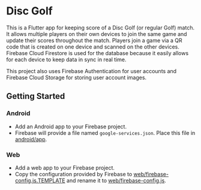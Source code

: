 # Disc Golf

This is a Flutter app for keeping score of a Disc Golf (or regular Golf) match. It allows multiple players on their own devices to join the same game and update their scores throughout the match. Players join a game via a QR code that is created on one device and scanned on the other devices. Firebase Cloud Firestore is used for the database because it easily allows for each device to keep data in sync in real time.

This project also uses Firebase Authentication for user accounts and Firebase Cloud Storage for storing user account images.

## Getting Started

### Android
- Add an Android app to your Firebase project.
- Firebase will provide a file named `google-services.json`. Place this file in [android/app](android/app).

### Web
- Add a web app to your Firebase project.
- Copy the configuration provided by Firebase to [web/firebase-config.js.TEMPLATE](web/firebase-config.js.TEMPLATE) and rename it to [web/firebase-config.js](web/firebase-config.js).
